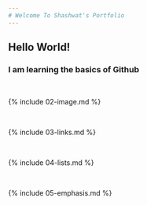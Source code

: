 ```yaml
---
# Welcome To Shashwat's Portfolio
---
```

## Hello World!
### I am learning the basics of Github

<br>

{% include 02-image.md %}

<br>

{% include 03-links.md %}

<br>

{% include 04-lists.md %}

<br>

{% include 05-emphasis.md %}